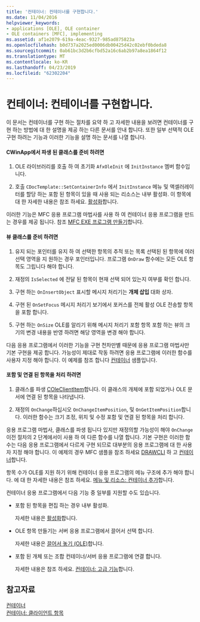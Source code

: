 ```yaml
---
title: '컨테이너: 컨테이너를 구현합니다.'
ms.date: 11/04/2016
helpviewer_keywords:
- applications [OLE], OLE container
- OLE containers [MFC], implementing
ms.assetid: af1e2079-619a-4eac-9327-985ad875823a
ms.openlocfilehash: b0d737a2025ed0006db00425d42c02ebf0bdeda8
ms.sourcegitcommit: 0ab61bc3d2b6cfbd52a16c6ab2b97a8ea1864f12
ms.translationtype: MT
ms.contentlocale: ko-KR
ms.lasthandoff: 04/23/2019
ms.locfileid: "62302204"
---
```

# <a name="containers-implementing-a-container"></a>컨테이너: 컨테이너를 구현합니다.

이 문서는 컨테이너를 구현 하는 절차를 요약 하 고 자세한 내용을 보려면 컨테이너를 구현 하는 방법에 대 한 설명을 제공 하는 다른 문서를 안내 합니다. 또한 일부 선택적 OLE 구현 하려는 기능과 이러한 기능을 설명 하는 문서를 나열 합니다.

#### <a name="to-prepare-your-cwinapp-derived-class"></a>CWinApp에서 파생 된 클래스를 준비 하려면

1. OLE 라이브러리를 호출 하 여 초기화 `AfxOleInit` 에 `InitInstance` 멤버 함수입니다.

1. 호출 `CDocTemplate::SetContainerInfo` 에서 `InitInstance` 메뉴 및 액셀러레이터를 할당 하는 포함 된 항목이 있을 때 사용 되는 리소스는 내부 활성화. 이 항목에 대 한 자세한 내용은 참조 하세요. [활성화](../mfc/activation-cpp.md)합니다.

이러한 기능은 MFC 응용 프로그램 마법사를 사용 하 여 컨테이너 응용 프로그램을 만드는 경우를 제공 됩니다. 참조 [MFC EXE 프로그램 만들기](../mfc/reference/mfc-application-wizard.md)합니다.

#### <a name="to-prepare-your-view-class"></a>뷰 클래스를 준비 하려면

1. 유지 되는 포인터를 유지 하 여 선택한 항목의 추적 또는 목록 선택된 된 항목에 여러 선택 영역을 지 원하는 경우 포인터입니다. 프로그램 `OnDraw` 함수에는 모든 OLE 항목도 그립니다 해야 합니다.

1. 재정의 `IsSelected` 에 전달 된 항목이 현재 선택 되어 있는지 여부를 확인 합니다.

1. 구현 하는 `OnInsertObject` 표시할 메시지 처리기는 **개체 삽입** 대화 상자.

1. 구현 된 `OnSetFocus` 메시지 처리기 보기에서 포커스를 전체 활성 OLE 전송할 항목을 포함 합니다.

1. 구현 하는 `OnSize` OLE를 알리기 위해 메시지 처리기 포함 항목 포함 하는 뷰의 크기의 변경 내용을 반영 하려면 해당 영역을 변경 해야 합니다.

다음 응용 프로그램에서 이러한 기능을 구현 천차만별 때문에 응용 프로그램 마법사만 기본 구현을 제공 합니다. 가능성이 제대로 작동 하려면 응용 프로그램에 이러한 함수를 사용자 지정 해야 합니다. 이 예제를 참조 합니다 [컨테이너](../overview/visual-cpp-samples.md) 샘플입니다.

#### <a name="to-handle-embedded-and-linked-items"></a>포함 및 연결 된 항목을 처리 하려면

1. 클래스를 파생 [COleClientItem](../mfc/reference/coleclientitem-class.md)합니다. 이 클래스의 개체에 포함 되었거나 OLE 문서에 연결 된 항목을 나타냅니다.

1. 재정의 `OnChange`하십시오 `OnChangeItemPosition`, 및 `OnGetItemPosition`합니다. 이러한 함수는 크기 조정, 위치 및 수정 포함 및 연결 된 항목을 처리 합니다.

응용 프로그램 마법사, 클래스를 파생 됩니다 있지만 재정의할 가능성이 해야 `OnChange` 이전 절차의 2 단계에서이 사용 하 여 다른 함수를 나열 합니다. 기본 구현은 이러한 함수는 다음 응용 프로그램에서 다르게 구현 되므로 대부분의 응용 프로그램에 대 한 사용자 지정 해야 합니다. 이 예제의 경우 MFC 샘플을 참조 하세요 [DRAWCLI](../overview/visual-cpp-samples.md) 하 고 [컨테이너](../overview/visual-cpp-samples.md)합니다.

항목 수가 OLE를 지원 하기 위해 컨테이너 응용 프로그램의 메뉴 구조에 추가 해야 합니다. 에 대 한 자세한 내용은 참조 하세요. [메뉴 및 리소스: 컨테이너 추가](../mfc/menus-and-resources-container-additions.md)합니다.

컨테이너 응용 프로그램에서 다음 기능 중 일부를 지원할 수도 있습니다.

- 포함 된 항목을 편집 하는 경우 내부 활성화.

   자세한 내용은 [활성화](../mfc/activation-cpp.md)합니다.

- OLE 항목 만들기는 서버 응용 프로그램에서 끌어서 선택 합니다.

   자세한 내용은 [끌어서 놓기 (OLE)](../mfc/drag-and-drop-ole.md)합니다.

- 포함 된 개체 또는 조합 컨테이너/서버 응용 프로그램에 연결 합니다.

   자세한 내용은 참조 하세요. [컨테이너: 고급 기능](../mfc/containers-advanced-features.md)합니다.

## <a name="see-also"></a>참고자료

[컨테이너](../mfc/containers.md)<br/>
[컨테이너: 클라이언트 항목](../mfc/containers-client-items.md)
